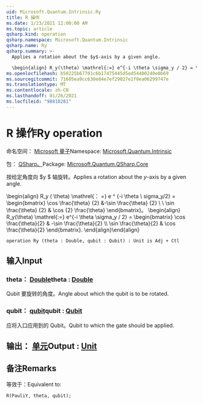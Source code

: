 ```yaml
---
uid: Microsoft.Quantum.Intrinsic.Ry
title: R 操作
ms.date: 1/23/2021 12:00:00 AM
ms.topic: article
qsharp.kind: operation
qsharp.namespace: Microsoft.Quantum.Intrinsic
qsharp.name: Ry
qsharp.summary: >-
  Applies a rotation about the $y$-axis by a given angle.

  \begin{align} R_y(\theta) \mathrel{:=} e^{-i \theta \sigma_y / 2} = \begin{bmatrix} \cos \frac{\theta}{2} & -\sin \frac{\theta}{2}  \\\\ \sin \frac{\theta}{2} & \cos \frac{\theta}{2} \end{bmatrix}. \end{align}
ms.openlocfilehash: b50225b67701c6b17475445d5ed54400240e0b69
ms.sourcegitcommit: 71605ea9cc630e84e7ef29027e1f0ea06299747e
ms.translationtype: MT
ms.contentlocale: zh-CN
ms.lasthandoff: 01/26/2021
ms.locfileid: "98818281"
---
```

# <a name="ry-operation"></a><span data-ttu-id="8d7c3-102">R 操作</span><span class="sxs-lookup"><span data-stu-id="8d7c3-102">Ry operation</span></span>

<span data-ttu-id="8d7c3-103">命名空间： [Microsoft 量子](xref:Microsoft.Quantum.Intrinsic)</span><span class="sxs-lookup"><span data-stu-id="8d7c3-103">Namespace: [Microsoft.Quantum.Intrinsic](xref:Microsoft.Quantum.Intrinsic)</span></span>

<span data-ttu-id="8d7c3-104">包： [QSharp。](https://nuget.org/packages/Microsoft.Quantum.QSharp.Core)</span><span class="sxs-lookup"><span data-stu-id="8d7c3-104">Package: [Microsoft.Quantum.QSharp.Core](https://nuget.org/packages/Microsoft.Quantum.QSharp.Core)</span></span>


<span data-ttu-id="8d7c3-105">按给定角度向 $y $ 轴旋转。</span><span class="sxs-lookup"><span data-stu-id="8d7c3-105">Applies a rotation about the $y$-axis by a given angle.</span></span>

<span data-ttu-id="8d7c3-106">\begin{align} R_y ( \theta) \mathrel{： =} e ^ {-i \theta \ sigma_y/2} = \begin{bmatrix} \cos \frac{\theta} {2} &-\sin \frac{\theta} {2} \\ \\ \sin \frac{\theta} {2} & \cos {2} \frac{\theta} \end{bmatrix}。  </span><span class="sxs-lookup"><span data-stu-id="8d7c3-106">\begin{align} R_y(\theta) \mathrel{:=} e^{-i \theta \sigma_y / 2} = \begin{bmatrix} \cos \frac{\theta}{2} & -\sin \frac{\theta}{2}  \\\\ \sin \frac{\theta}{2} & \cos \frac{\theta}{2} \end{bmatrix}.</span></span>
<span data-ttu-id="8d7c3-107">\end{align}</span><span class="sxs-lookup"><span data-stu-id="8d7c3-107">\end{align}</span></span>

```qsharp
operation Ry (theta : Double, qubit : Qubit) : Unit is Adj + Ctl
```


## <a name="input"></a><span data-ttu-id="8d7c3-108">输入</span><span class="sxs-lookup"><span data-stu-id="8d7c3-108">Input</span></span>

### <a name="theta--double"></a><span data-ttu-id="8d7c3-109">theta： [Double](xref:microsoft.quantum.lang-ref.double)</span><span class="sxs-lookup"><span data-stu-id="8d7c3-109">theta : [Double](xref:microsoft.quantum.lang-ref.double)</span></span>

<span data-ttu-id="8d7c3-110">Qubit 要旋转的角度。</span><span class="sxs-lookup"><span data-stu-id="8d7c3-110">Angle about which the qubit is to be rotated.</span></span>


### <a name="qubit--qubit"></a><span data-ttu-id="8d7c3-111">qubit： [qubit](xref:microsoft.quantum.lang-ref.qubit)</span><span class="sxs-lookup"><span data-stu-id="8d7c3-111">qubit : [Qubit](xref:microsoft.quantum.lang-ref.qubit)</span></span>

<span data-ttu-id="8d7c3-112">应将入口应用到的 Qubit。</span><span class="sxs-lookup"><span data-stu-id="8d7c3-112">Qubit to which the gate should be applied.</span></span>



## <a name="output--unit"></a><span data-ttu-id="8d7c3-113">输出： [单元](xref:microsoft.quantum.lang-ref.unit)</span><span class="sxs-lookup"><span data-stu-id="8d7c3-113">Output : [Unit](xref:microsoft.quantum.lang-ref.unit)</span></span>



## <a name="remarks"></a><span data-ttu-id="8d7c3-114">备注</span><span class="sxs-lookup"><span data-stu-id="8d7c3-114">Remarks</span></span>

<span data-ttu-id="8d7c3-115">等效于：</span><span class="sxs-lookup"><span data-stu-id="8d7c3-115">Equivalent to:</span></span>

```qsharp
R(PauliY, theta, qubit);
```